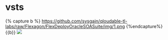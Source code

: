 # vsts

[a]: https://github.com/sysgain/qloudable-tl-labs/raw/Flexagon/FlexDeployOracleSOASuite/img/1.png
{% capture b %} https://github.com/sysgain/qloudable-tl-labs/raw/Flexagon/FlexDeployOracleSOASuite/img/1.png {%endcapture%}
{{b}}
![]($a)
